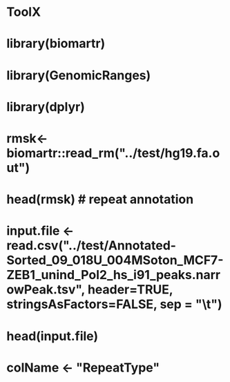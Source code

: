 # ToolX
# library(biomartr)
# library(GenomicRanges)
# library(dplyr)
# rmsk<-biomartr::read_rm("../test/hg19.fa.out")
# head(rmsk) # repeat annotation
# input.file <- read.csv("../test/Annotated-Sorted_09_018U_004MSoton_MCF7-ZEB1_unind_Pol2_hs_i91_peaks.narrowPeak.tsv", header=TRUE, stringsAsFactors=FALSE, sep = "\t")
# head(input.file)
# colName <- "RepeatType"
